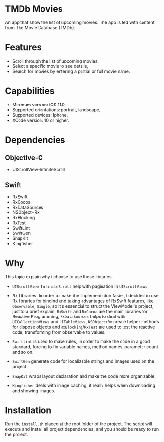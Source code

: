 # TMDb Movies

An app that show the list of upcoming movies. 
The app is fed with content from The Movie Database (TMDb).

# Features

- Scroll through the list of upcoming movies,
- Select a specific movie to see details,
- Search for movies by entering a partial or full movie name.

# Capabilities

- Minimum version: iOS 11.0,
- Supported orientations: portrait, landscape,
- Supported devices: Iphone,
- XCode version: 10 or higher.

# Dependencies

## Objective-C

 - UIScrollView-InfiniteScroll

## Swift

- RxSwift
- RxCocoa
- RxDataSources
- NSObject+Rx
- RxBlocking
- RxTest
- SwiftLint
- SwiftGen
- SnapKit
- Kingfisher

# Why

This topic explain why i choose to use these libraries.

- `UIScrollView-InfiniteScroll` help with pagination in `UIScrollViews`

- Rx Libraries: 
In order to make the implementation faster, i decided to use Rx libraries for bindind and taking advantages of RxSwift features, like `Observable`, `Single`, so it's essencial to struct the ViewModel's project, just to a brief explain, `RxSwift` and `RxCocoa` are the main libraries for Reactive Programming, `RxDataSources` helps to deal with `UICollectionViews` and `UITableViews`, `NSObject+Rx` create helper methods for dispose objects and `RxBlocking`/`RxTest` are used to test the reactive code, transforming from observable to values.

- `Swiftlint` is used to make rules, in order to make the code in a good standard, forcing to fix variable names, method names, parameter count and so on.
- `SwiftGen` generate code for localizable strings and images used on the project.
- `SnapKit` wraps layout declaration and make the code more organizable.
- `Kingfisher` deals with image caching, it really helps when downloading and showing images.

# Installation

Run the `install.sh` placed at the root folder of the project.
The script will execute and install all project dependencies, and you should be ready to run the project.
